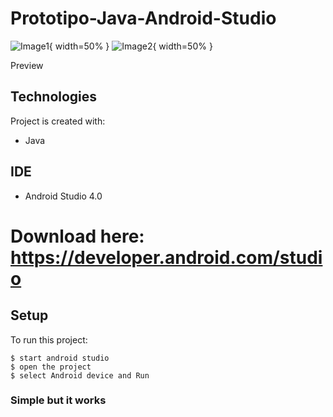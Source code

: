 # Prototipo-Java-Android-Studio
![Image1](https://user-images.githubusercontent.com/61395827/97239798-1e020b00-17b2-11eb-902e-2c3f4396a1c6.jpg){ width=50% }
![Image2](https://user-images.githubusercontent.com/61395827/97239826-2fe3ae00-17b2-11eb-8ff0-deaad865de5c.jpg){ width=50% }

Preview
## Technologies
Project is created with:
* Java

## IDE
* Android Studio 4.0
# Download here: https://developer.android.com/studio

## Setup
To run this project:

```
$ start android studio
$ open the project
$ select Android device and Run
```

### Simple but it works
